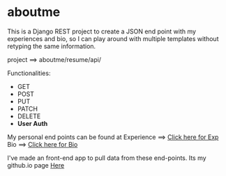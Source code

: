 # aboutme

This is a Django REST project to create a JSON end point with my experiences and bio, so I can play around with multiple templates without retyping the same information. 

project ==> aboutme/resume/api/

Functionalities:
  - GET
  - POST
  - PUT
  - PATCH
  - DELETE
  - **User Auth**

My personal end points can be found at 
Experience ==> <a href="http://ec2-52-10-163-61.us-west-2.compute.amazonaws.com/api/resume/experience/"> Click here for Exp</a>
Bio ==> <a href="http://ec2-52-10-163-61.us-west-2.compute.amazonaws.com/api/resume/bio/">Click here for Bio</a>

I've made an front-end app to pull data from these end-points. Its my github.io page <a href="http://benhuang21828.github.io/"> Here </a>
